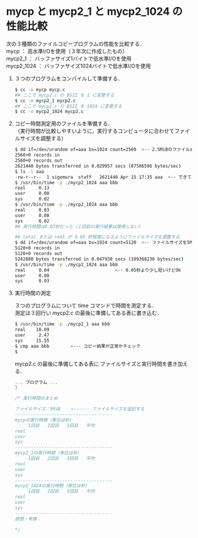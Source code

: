 # mycp と mycp2_1 と mycp2_1024 の性能比較

次の３種類のファイルコピープログラムの性能を比較する．  
mycp ： 高水準I/Oを使用（３年次に作成したもの）  
mycp2_1 ： バッファサイズ1バイトで低水準I/Oを使用  
mycp2_1024 ： バッファサイズ1024バイトで低水準I/Oを使用

1. ３つのプログラムをコンパイルして準備する．

   ```bash
   $ cc -o mycp mycp.c
   ## ここで mycp2.c の BSIZ を 1 に変更する
   $ cc -o mycp2_1 mycp2.c
   ## ここで mycp2.c の BSIZ を 1024 に変更する
   $ cc -o mycp2_1024 mycp2.c
   ```

1. コピー時間測定用のファイルを準備する．  
（実行時間が比較しやすいように，実行するコンピュータに合わせてファイルサイズを調整する）

   ```bash
   $ dd if=/dev/urandom of=aaa bs=1024 count=2560  <-- 2.5MiBのファイルaaaを作る
   2560+0 records in
   2560+0 records out
   2621440 bytes transferred in 0.029957 secs (87506596 bytes/sec)
   $ ls -l aaa
   -rw-r--r--  1 sigemura  staff   2621440 Apr 15 17:35 aaa  <-- できている
   $ /usr/bin/time -p ./mycp2_1024 aaa bbb
   real     0.13
   user     0.00
   sys      0.02
   $ /usr/bin/time -p ./mycp2_1024 aaa bbb
   real     0.03
   user     0.00
   sys      0.02
   ## 実行時間は0.03秒だった（１回目の実行結果は使用しない）

   ## total または real が 0.05 秒程度になるようにファイルサイズを調整する
   $ dd if=/dev/urandom of=aaa bs=1024 count=5120  <-- ファイルサイズを5MiBに変更
   5120+0 records in
   5120+0 records out
   5242880 bytes transferred in 0.047938 secs (109368230 bytes/sec)
   $ /usr/bin/time -p ./mycp2_1024 aaa bbb
   real     0.04                         <-- 0.05秒より少し短いけどOk
   user     0.00
   sys      0.03
   ```

1. 実行時間の測定

   ３つのプログラムについて time コマンドで時間を測定する．  
   測定は３回行い mycp2.c の最後に準備してある表に書き込む．

   ```bash
   $ /usr/bin/time -p ./mycp2_1 aaa bbb
   real    18.09
   user     2.47
   sys     15.55
   $ cmp aaa bbb        <--- コピー結果が正常かチェック
   $
   ```

   mycp2.c の最後に準備してある表に
   ファイルサイズと実行時間を書き加える．

   ```C
   ... プログラム ...
   }

   /* 実行時間のまとめ

   ファイルサイズ：5MiB    <------ ファイルサイズを追記する
   -------------------------------------
   mycpの実行時間（単位は秒）
   　　　1回目   2回目   3回目   平均
   real
   user
   sys
   -------------------------------------
   mycp2_1の実行時間（単位は秒）
   　　　1回目   2回目   3回目   平均
   real
   user
   sys
   -------------------------------------
   mycp2_1024の実行時間（単位は秒）
   　　　1回目   2回目   3回目   平均
   real
   user
   sys
   -------------------------------------
   感想・考察：

   */
   ```
